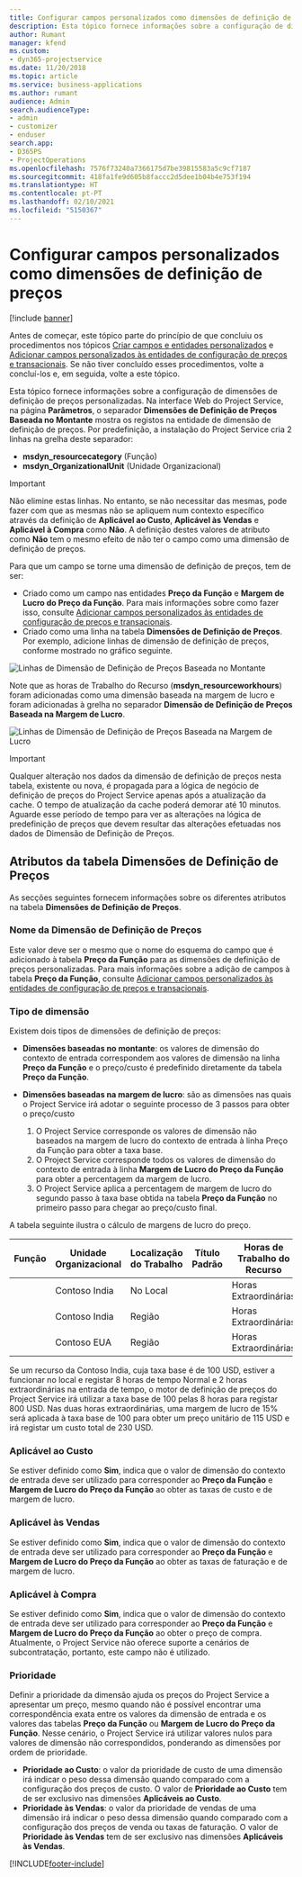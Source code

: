 ```yaml
---
title: Configurar campos personalizados como dimensões de definição de preços
description: Esta tópico fornece informações sobre a configuração de dimensões de definição de preços personalizadas.
author: Rumant
manager: kfend
ms.custom:
- dyn365-projectservice
ms.date: 11/20/2018
ms.topic: article
ms.service: business-applications
ms.author: rumant
audience: Admin
search.audienceType:
- admin
- customizer
- enduser
search.app:
- D365PS
- ProjectOperations
ms.openlocfilehash: 7576f73240a7366175d7be39815583a5c9cf7187
ms.sourcegitcommit: 418fa1fe9d605b8faccc2d5dee1b04b4e753f194
ms.translationtype: HT
ms.contentlocale: pt-PT
ms.lasthandoff: 02/10/2021
ms.locfileid: "5150367"
---
```

# <a name="setting-up-custom-fields-as-pricing-dimensions"></a>Configurar campos personalizados como dimensões de definição de preços 

[!include [banner](../includes/psa-now-project-operations.md)]

Antes de começar, este tópico parte do princípio de que concluiu os procedimentos nos tópicos [Criar campos e entidades personalizados](create-custom-fields-entities.md) e [Adicionar campos personalizados às entidades de configuração de preços e transacionais](field-references.md). Se não tiver concluído esses procedimentos, volte a concluí-los e, em seguida, volte a este tópico. 

Esta tópico fornece informações sobre a configuração de dimensões de definição de preços personalizadas. Na interface Web do Project Service, na página **Parâmetros**, o separador **Dimensões de Definição de Preços Baseada no Montante** mostra os registos na entidade de dimensão de definição de preços. Por predefinição, a instalação do Project Service cria 2 linhas na grelha deste separador:

- **msdyn_resourcecategory** (Função)
- **msdyn_OrganizationalUnit** (Unidade Organizacional)

> [!IMPORTANT]
> Não elimine estas linhas. No entanto, se não necessitar das mesmas, pode fazer com que as mesmas não se apliquem num contexto específico através da definição de **Aplicável ao Custo**, **Aplicável às Vendas** e **Aplicável à Compra** como **Não**. A definição destes valores de atributo como **Não** tem o mesmo efeito de não ter o campo como uma dimensão de definição de preços.

Para que um campo se torne uma dimensão de definição de preços, tem de ser:

- Criado como um campo nas entidades **Preço da Função** e **Margem de Lucro do Preço da Função**. Para mais informações sobre como fazer isso, consulte [Adicionar campos personalizados às entidades de configuração de preços e transacionais](field-references.md).
- Criado como uma linha na tabela **Dimensões de Definição de Preços**. Por exemplo, adicione linhas de dimensão de definição de preços, conforme mostrado no gráfico seguinte. 

![Linhas de Dimensão de Definição de Preços Baseada no Montante](media/Amt-based-PD.png)

Note que as horas de Trabalho do Recurso (**msdyn_resourceworkhours**) foram adicionadas como uma dimensão baseada na margem de lucro e foram adicionadas à grelha no separador **Dimensão de Definição de Preços Baseada na Margem de Lucro**.

![Linhas de Dimensão de Definição de Preços Baseada na Margem de Lucro](media/Markup-based-PD.png)

> [!IMPORTANT]
> Qualquer alteração nos dados da dimensão de definição de preços nesta tabela, existente ou nova, é propagada para a lógica de negócio de definição de preços do Project Service apenas após a atualização da cache. O tempo de atualização da cache poderá demorar até 10 minutos. Aguarde esse período de tempo para ver as alterações na lógica de predefinição de preços que devem resultar das alterações efetuadas nos dados de Dimensão de Definição de Preços.


## <a name="attributes-of-the-pricing-dimensions-table"></a>Atributos da tabela Dimensões de Definição de Preços
As secções seguintes fornecem informações sobre os diferentes atributos na tabela **Dimensões de Definição de Preços**.

### <a name="pricing-dimension-name"></a>Nome da Dimensão de Definição de Preços
Este valor deve ser o mesmo que o nome do esquema do campo que é adicionado à tabela **Preço da Função** para as dimensões de definição de preços personalizadas. Para mais informações sobre a adição de campos à tabela **Preço da Função**, consulte [Adicionar campos personalizados às entidades de configuração de preços e transacionais](field-references.md).

### <a name="type-of-dimension"></a>Tipo de dimensão
Existem dois tipos de dimensões de definição de preços:
  
  - **Dimensões baseadas no montante**: os valores de dimensão do contexto de entrada correspondem aos valores de dimensão na linha **Preço da Função** e o preço/custo é predefinido diretamente da tabela **Preço da Função**.
  - **Dimensões baseadas na margem de lucro**: são as dimensões nas quais o Project Service irá adotar o seguinte processo de 3 passos para obter o preço/custo
 
    1. O Project Service corresponde os valores de dimensão não baseados na margem de lucro do contexto de entrada à linha Preço da Função para obter a taxa base.
    2. O Project Service corresponde todos os valores de dimensão do contexto de entrada à linha **Margem de Lucro do Preço da Função** para obter a percentagem da margem de lucro.
    3. O Project Service aplica a percentagem de margem de lucro do segundo passo à taxa base obtida na tabela **Preço da Função** no primeiro passo para chegar ao preço/custo final.
   
   A tabela seguinte ilustra o cálculo de margens de lucro do preço.
  
| Função        | Unidade Organizacional    |Localização do Trabalho      |Título Padrão      |Horas de Trabalho do Recurso      |  Margem de Lucro|
| ------------|-------------|-------------------|--------------------|-------------------------|--------:|
|             | Contoso India|No Local            |                    |Horas Extraordinárias                 |15     |
|             | Contoso India|Região             |                    |Horas Extraordinárias                 |10     |
|             | Contoso EUA   |Região             |                    |Horas Extraordinárias                 |20     |


Se um recurso da Contoso India, cuja taxa base é de 100 USD, estiver a funcionar no local e registar 8 horas de tempo Normal e 2 horas extraordinárias na entrada de tempo, o motor de definição de preços do Project Service irá utilizar a taxa base de 100 pelas 8 horas para registar 800 USD. Nas duas horas extraordinárias, uma margem de lucro de 15% será aplicada à taxa base de 100 para obter um preço unitário de 115 USD e irá registar um custo total de 230 USD.

### <a name="applicable-to-cost"></a>Aplicável ao Custo 
Se estiver definido como **Sim**, indica que o valor de dimensão do contexto de entrada deve ser utilizado para corresponder ao **Preço da Função** e **Margem de Lucro do Preço da Função** ao obter as taxas de custo e de margem de lucro.

### <a name="applicable-to-sales"></a>Aplicável às Vendas
Se estiver definido como **Sim**, indica que o valor de dimensão do contexto de entrada deve ser utilizado para corresponder ao **Preço da Função** e **Margem de Lucro do Preço da Função** ao obter as taxas de faturação e de margem de lucro.

### <a name="applicable-to-purchase"></a>Aplicável à Compra
Se estiver definido como **Sim**, indica que o valor de dimensão do contexto de entrada deve ser utilizado para corresponder ao **Preço da Função** e **Margem de Lucro do Preço da Função** ao obter o preço de compra. Atualmente, o Project Service não oferece suporte a cenários de subcontratação, portanto, este campo não é utilizado. 

### <a name="priority"></a>Prioridade
Definir a prioridade da dimensão ajuda os preços do Project Service a apresentar um preço, mesmo quando não é possível encontrar uma correspondência exata entre os valores da dimensão de entrada e os valores das tabelas **Preço da Função** ou **Margem de Lucro do Preço da Função**. Nesse cenário, o Project Service irá utilizar valores nulos para valores de dimensão não correspondidos, ponderando as dimensões por ordem de prioridade.

- **Prioridade ao Custo**: o valor da prioridade de custo de uma dimensão irá indicar o peso dessa dimensão quando comparado com a configuração dos preços de custo. O valor de **Prioridade ao Custo** tem de ser exclusivo nas dimensões **Aplicáveis ao Custo**.
- **Prioridade às Vendas**: o valor da prioridade de vendas de uma dimensão irá indicar o peso dessa dimensão quando comparado com a configuração dos preços de venda ou taxas de faturação. O valor de **Prioridade às Vendas** tem de ser exclusivo nas dimensões **Aplicáveis às Vendas**.


[!INCLUDE[footer-include](../includes/footer-banner.md)]